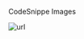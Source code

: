 CodeSnippe Images


![url](https://user-images.githubusercontent.com/87525401/198269827-b27574bd-35b6-443e-8159-43134f15a3d3.PNG)
